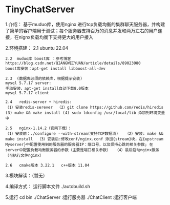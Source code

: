 # TinyChatServer
1.介绍：
基于muduo库，使用nginx 进行tcp负载均衡的集群聊天服务器，并构建了简单的客户端用于测试；每个服务器支持百万的消息并发和两万左右的用户连接，在nignx负载均衡下支持更大的用户接入

2.环境搭建：
    2.1  ubuntu 22.04 
    
    2.2  muduo库 boost库 ：参考博客https://blog.csdn.net/QIANGWEIYUAN/article/details/89023980
    boost库安装：apt-get install libboost-all-dev
    
    2.3  (数据库必须的依赖库，根据提示安装)
    mysql 5.7.17 server:
    手动安装，apt-get install自动下载8.0版本 
    mysql 5.7.17 client 
    
    2.4   redis-server + hiredis:
    （1）安装redis-serever  （2）git clone https://github.com/redis/hiredis (3) make && make install (4) sudo ldconfig /usr/local/lib 添加到环境变量中
    
    2.5   nginx-1.14.2（官网下载）：
    （1）安装前：./configure --with-stream(支持TCP数据流)   （2）安装: make && make install  （3）安装后:修改conf/nginx.conf 添加{stream}块，在{upstream Myserver}中配置使用到的服务器的服务器IP：端口号，以及保持心跳的相关参数; 在server中配置负载均衡服务器的参数（主要是端口相关参数）  （4）最后启动nginx服务（可执行文件nginx）
  
    2.6   cmake版本 3.22.1   c++版本 11.04

3.模块解读：（暂无）



4.编译方式：
运行脚本文件 ./autobuild.sh


5.运行
cd bin
./ChatServer :运行服务器
./ChatClient :运行客户端
